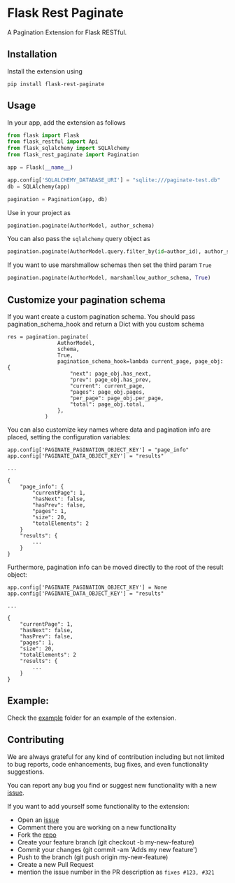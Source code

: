 # Flask Rest Paginate

A Pagination Extension for Flask RESTful.

## Installation

Install the extension using 
```
pip install flask-rest-paginate
```

## Usage
In your app, add the extension as follows

```py
from flask import Flask
from flask_restful import Api
from flask_sqlalchemy import SQLAlchemy
from flask_rest_paginate import Pagination

app = Flask(__name__)

app.config['SQLALCHEMY_DATABASE_URI'] = "sqlite:///paginate-test.db"
db = SQLAlchemy(app)

pagination = Pagination(app, db)

```

Use in your project as
```py
pagination.paginate(AuthorModel, author_schema)
```

You can also pass the `sqlalchemy` query object as
```py
pagination.paginate(AuthorModel.query.filter_by(id=author_id), author_schema)
```

If you want to use marshmallow schemas then set the third param `True`
```py
pagination.paginate(AuthorModel, marshamllow_author_schema, True)
```

## Customize your pagination schema

If you want create a custom pagination schema. You should pass pagination_schema_hook and return a Dict with you custom schema
```
res = pagination.paginate(
                AuthorModel,
                schema,
                True,
                pagination_schema_hook=lambda current_page, page_obj: {
                    "next": page_obj.has_next,
                    "prev": page_obj.has_prev,
                    "current": current_page,
                    "pages": page_obj.pages,
                    "per_page": page_obj.per_page,
                    "total": page_obj.total,
                },
            )
``` 

You can also customize key names where data and pagination info are placed, setting the configuration variables:
```
app.config['PAGINATE_PAGINATION_OBJECT_KEY'] = "page_info"
app.config['PAGINATE_DATA_OBJECT_KEY'] = "results"

...

{
    "page_info": {
        "currentPage": 1,
        "hasNext": false,
        "hasPrev": false,
        "pages": 1,
        "size": 20,
        "totalElements": 2
    }
    "results": {
        ...
    }
}
```

Furthermore, pagination info can be moved directly to the root of the result object:
```
app.config['PAGINATE_PAGINATION_OBJECT_KEY'] = None
app.config['PAGINATE_DATA_OBJECT_KEY'] = "results"

...

{
    "currentPage": 1,
    "hasNext": false,
    "hasPrev": false,
    "pages": 1,
    "size": 20,
    "totalElements": 2
    "results": {
        ...
    }
}
```

## Example:

Check the [example](https://github.com/mtShaikh/flask-rest-paginate/tree/master/example) folder for an example of the extension.

## Contributing

We are always grateful for any kind of contribution including but not limited to bug reports, code enhancements, bug fixes, and even functionality suggestions.

You can report any bug you find or suggest new functionality with a new [issue](https://github.com/mtShaikh/flask-rest-paginate/issues).

If you want to add yourself some functionality to the extension:
 
- Open an [issue](https://github.com/mtShaikh/flask-rest-paginate/issues)
- Comment there you are working on a new functionality
- Fork the [repo](https://github.com/mtShaikh/flask-rest-paginate/)
- Create your feature branch (git checkout -b my-new-feature)
- Commit your changes (git commit -am 'Adds my new feature')
- Push to the branch (git push origin my-new-feature)
- Create a new Pull Request
- mention the issue number in the PR description as `fixes #123, #321`
